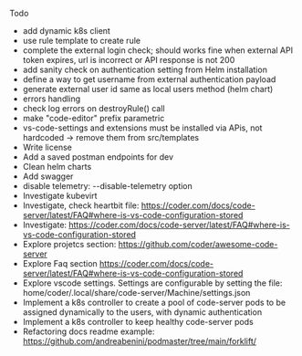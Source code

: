 Todo

- add dynamic k8s client
- use rule template to create rule
- complete the external login check; should works fine when external API token expires, url is incorrect or API response is not 200
- add sanity check on authentication setting from Helm installation
- define a way to get username from external authentication payload
- generate external user id same as local users method (helm chart)
- errors handling
- check log errors on destroyRule() call
- make "code-editor" prefix parametric
- vs-code-settings and extensions must be installed via APis, not hardcoded -> remove them from src/templates
- Write license
- Add a saved postman endpoints for dev
- Clean helm charts
- Add swagger
- disable telemetry: --disable-telemetry option
- Investigate kubevirt
- Investigate, check heartbit file: https://coder.com/docs/code-server/latest/FAQ#where-is-vs-code-configuration-stored
- Investigate: https://coder.com/docs/code-server/latest/FAQ#where-is-vs-code-configuration-stored
- Explore projetcs section: https://github.com/coder/awesome-code-server
- Explore Faq section https://coder.com/docs/code-server/latest/FAQ#where-is-vs-code-configuration-stored
- Explore vscode settings. Settings are configurable by setting the file: home/coder/.local/share/code-server/Machine/settings.json
- Implement a k8s controller to create a pool of code-server pods to be assigned dynamically to the users, with dynamic authentication 
- Implement a k8s controller to keep healthy code-server pods
- Refactoring docs
  readme example: https://github.com/andreabenini/podmaster/tree/main/forklift/
